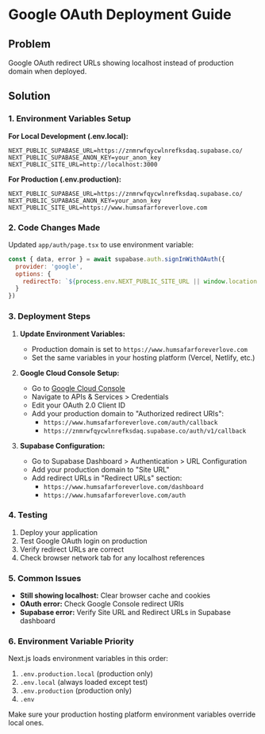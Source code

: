 # Google OAuth Deployment Guide

## Problem
Google OAuth redirect URLs showing localhost instead of production domain when deployed.

## Solution

### 1. Environment Variables Setup

**For Local Development (.env.local):**
```
NEXT_PUBLIC_SUPABASE_URL=https://znmrwfqycwlnrefksdaq.supabase.co/
NEXT_PUBLIC_SUPABASE_ANON_KEY=your_anon_key
NEXT_PUBLIC_SITE_URL=http://localhost:3000
```

**For Production (.env.production):**
```
NEXT_PUBLIC_SUPABASE_URL=https://znmrwfqycwlnrefksdaq.supabase.co/
NEXT_PUBLIC_SUPABASE_ANON_KEY=your_anon_key
NEXT_PUBLIC_SITE_URL=https://www.humsafarforeverlove.com
```

### 2. Code Changes Made

Updated `app/auth/page.tsx` to use environment variable:
```javascript
const { data, error } = await supabase.auth.signInWithOAuth({
  provider: 'google',
  options: {
    redirectTo: `${process.env.NEXT_PUBLIC_SITE_URL || window.location.origin}/dashboard`
  }
})
```

### 3. Deployment Steps

1. **Update Environment Variables:**
   - Production domain is set to `https://www.humsafarforeverlove.com`
   - Set the same variables in your hosting platform (Vercel, Netlify, etc.)

2. **Google Cloud Console Setup:**
   - Go to [Google Cloud Console](https://console.cloud.google.com/)
   - Navigate to APIs & Services > Credentials
   - Edit your OAuth 2.0 Client ID
   - Add your production domain to "Authorized redirect URIs":
     - `https://www.humsafarforeverlove.com/auth/callback`
     - `https://znmrwfqycwlnrefksdaq.supabase.co/auth/v1/callback`

3. **Supabase Configuration:**
   - Go to Supabase Dashboard > Authentication > URL Configuration
   - Add your production domain to "Site URL"
   - Add redirect URLs in "Redirect URLs" section:
     - `https://www.humsafarforeverlove.com/dashboard`
     - `https://www.humsafarforeverlove.com/auth`

### 4. Testing

1. Deploy your application
2. Test Google OAuth login on production
3. Verify redirect URLs are correct
4. Check browser network tab for any localhost references

### 5. Common Issues

- **Still showing localhost:** Clear browser cache and cookies
- **OAuth error:** Check Google Console redirect URIs
- **Supabase error:** Verify Site URL and Redirect URLs in Supabase dashboard

### 6. Environment Variable Priority

Next.js loads environment variables in this order:
1. `.env.production.local` (production only)
2. `.env.local` (always loaded except test)
3. `.env.production` (production only)
4. `.env`

Make sure your production hosting platform environment variables override local ones.